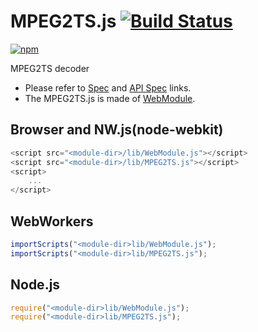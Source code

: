 # MPEG2TS.js [![Build Status](https://travis-ci.org/uupaa/MPEG2TS.js.svg)](https://travis-ci.org/uupaa/MPEG2TS.js)

[![npm](https://nodei.co/npm/uupaa.mpeg2ts.js.svg?downloads=true&stars=true)](https://nodei.co/npm/uupaa.mpeg2ts.js/)

MPEG2TS decoder

- Please refer to [Spec](https://github.com/uupaa/MPEG2TS.js/wiki/) and [API Spec](https://github.com/uupaa/MPEG2TS.js/wiki/MPEG2TS) links.
- The MPEG2TS.js is made of [WebModule](https://github.com/uupaa/WebModule).

## Browser and NW.js(node-webkit)

```js
<script src="<module-dir>/lib/WebModule.js"></script>
<script src="<module-dir>/lib/MPEG2TS.js"></script>
<script>
    ...
</script>
```

## WebWorkers

```js
importScripts("<module-dir>lib/WebModule.js");
importScripts("<module-dir>lib/MPEG2TS.js");

```

## Node.js

```js
require("<module-dir>lib/WebModule.js");
require("<module-dir>lib/MPEG2TS.js");

```

